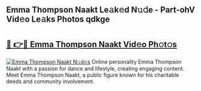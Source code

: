 ## Emma Thompson Naakt Le𝚊k𝚎d N𝚞𝚍e - Part-ohV Vid𝚎o Le𝚊ks Photos qdkge

# <h2><a href="http://fb9a7n9.evod.top/?m=Emma+Thompson+Naakt">🔗 👉🔴 Emma Thompson Naakt Vid𝚎o Ph𝚘t𝚘s</a></h2>

[![Emma Thompson Naakt N𝚞d𝚎s](https://i.imgur.com/8V9OHl7.gif)](http://fb9a7n9.evod.top/?m=Emma+Thompson+Naakt)
Online personality Emma Thompson Naakt with a passion for dance and lifestyle, creating engaging content. Meet Emma Thompson Naakt, a public figure known for his charitable deeds and community involvement. 

